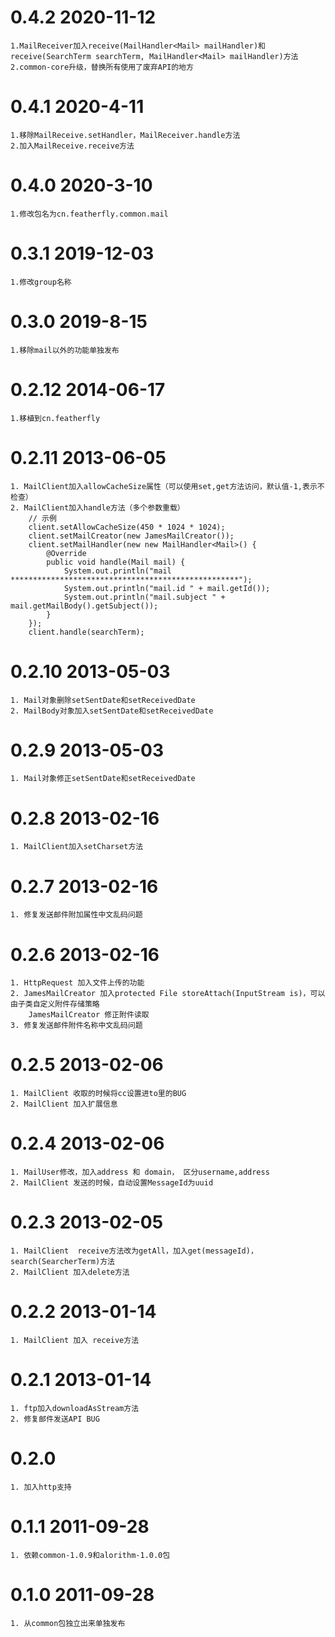 # 0.4.2 2020-11-12
    1.MailReceiver加入receive(MailHandler<Mail> mailHandler)和receive(SearchTerm searchTerm, MailHandler<Mail> mailHandler)方法
    2.common-core升级，替换所有使用了废弃API的地方
    
# 0.4.1 2020-4-11

    1.移除MailReceive.setHandler，MailReceiver.handle方法
    2.加入MailReceive.receive方法
    
# 0.4.0 2020-3-10

    1.修改包名为cn.featherfly.common.mail
    
# 0.3.1 2019-12-03

    1.修改group名称
    
# 0.3.0 2019-8-15
    1.移除mail以外的功能单独发布

# 0.2.12 2014-06-17 
	1.移植到cn.featherfly
	
# 0.2.11 2013-06-05
	1. MailClient加入allowCacheSize属性（可以使用set,get方法访问，默认值-1,表示不检查）
	2. MailClient加入handle方法（多个参数重载）
		// 示例
		client.setAllowCacheSize(450 * 1024 * 1024);
		client.setMailCreator(new JamesMailCreator());
		client.setMailHandler(new new MailHandler<Mail>() {
			@Override
			public void handle(Mail mail) {
				System.out.println("mail ***************************************************");
				System.out.println("mail.id " + mail.getId());
				System.out.println("mail.subject " + mail.getMailBody().getSubject());
			}
		});
		client.handle(searchTerm);

# 0.2.10 2013-05-03
	1. Mail对象删除setSentDate和setReceivedDate
	2. MailBody对象加入setSentDate和setReceivedDate

# 0.2.9 2013-05-03
	1. Mail对象修正setSentDate和setReceivedDate

# 0.2.8 2013-02-16
	1. MailClient加入setCharset方法

# 0.2.7 2013-02-16
	1. 修复发送邮件附加属性中文乱码问题

# 0.2.6 2013-02-16
	1. HttpRequest 加入文件上传的功能
	2. JamesMailCreator 加入protected File storeAttach(InputStream is)，可以由子类自定义附件存储策略
		JamesMailCreator 修正附件读取
	3. 修复发送邮件附件名称中文乱码问题

# 0.2.5 2013-02-06
	1. MailClient 收取的时候将cc设置进to里的BUG
	2. MailClient 加入扩展信息

# 0.2.4 2013-02-06
	1. MailUser修改，加入address 和 domain， 区分username,address
	2. MailClient 发送的时候，自动设置MessageId为uuid

# 0.2.3 2013-02-05
	1. MailClient  receive方法改为getAll，加入get(messageId)，search(SearcherTerm)方法
	2. MailClient 加入delete方法

# 0.2.2 2013-01-14
	1. MailClient 加入 receive方法

# 0.2.1 2013-01-14
	1. ftp加入downloadAsStream方法
	2. 修复邮件发送API BUG

# 0.2.0 
    1. 加入http支持

# 0.1.1 2011-09-28
    1. 依赖common-1.0.9和alorithm-1.0.0包

# 0.1.0 2011-09-28
    1. 从common包独立出来单独发布